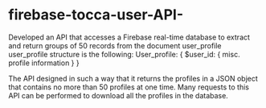 # firebase-tocca-user-API-

Developed an API that accesses a Firebase real-time database to extract and return groups of 50 records from the document user_profile
user_profile structure is the following:
User_profile: {
  $user_id: { misc. profile information }
}

The API designed in such a way that it returns the profiles in a JSON object that contains no more than 50 profiles at one time. Many requests to this API can be performed to download all the profiles in the database. 
